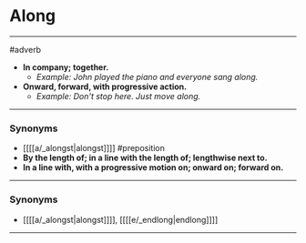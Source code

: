 # Along
---
#adverb
- **In company; together.**
	- _Example: John played the piano and everyone sang along._
- **Onward, forward, with progressive action.**
	- _Example: Don't stop here. Just move along._
---
### Synonyms
- [[[[a/_alongst|alongst]]]]
#preposition
- **By the length of; in a line with the length of; lengthwise next to.**
- **In a line with, with a progressive motion on; onward on; forward on.**
---
### Synonyms
- [[[[a/_alongst|alongst]]]], [[[[e/_endlong|endlong]]]]
---
